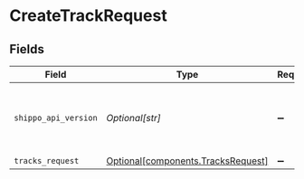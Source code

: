 # CreateTrackRequest


## Fields

| Field                                                                          | Type                                                                           | Required                                                                       | Description                                                                    | Example                                                                        |
| ------------------------------------------------------------------------------ | ------------------------------------------------------------------------------ | ------------------------------------------------------------------------------ | ------------------------------------------------------------------------------ | ------------------------------------------------------------------------------ |
| `shippo_api_version`                                                           | *Optional[str]*                                                                | :heavy_minus_sign:                                                             | String used to pick a non-default API version to use                           | 2018-02-08                                                                     |
| `tracks_request`                                                               | [Optional[components.TracksRequest]](../../models/components/tracksrequest.md) | :heavy_minus_sign:                                                             | N/A                                                                            |                                                                                |